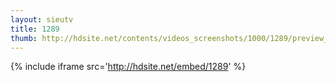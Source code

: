```yaml
---
layout: sieutv
title: 1289
thumb: http://hdsite.net/contents/videos_screenshots/1000/1289/preview_360p.mp4.jpg
---
```

{% include iframe src='http://hdsite.net/embed/1289' %}
 
